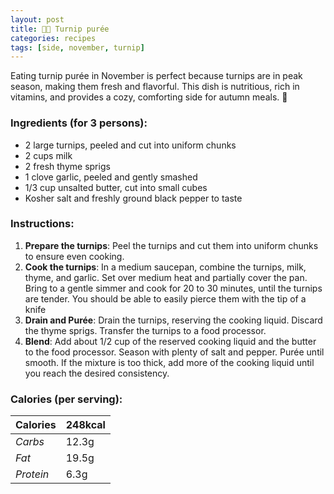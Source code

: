```yaml
---
layout: post
title: 👨‍🍳 Turnip purée
categories: recipes
tags: [side, november, turnip]
---
```


Eating turnip purée in November is perfect because turnips are in peak season, making them fresh and flavorful. This dish is nutritious, rich in vitamins, and provides a cozy, comforting side for autumn meals. 🍂

### Ingredients (for 3 persons):
- 2 large turnips, peeled and cut into uniform chunks
- 2 cups milk
- 2 fresh thyme sprigs
- 1 clove garlic, peeled and gently smashed
- 1/3 cup unsalted butter, cut into small cubes
- Kosher salt and freshly ground black pepper to taste

### Instructions:

1. **Prepare the turnips**: Peel the turnips and cut them into uniform chunks to ensure even cooking.
2. **Cook the turnips**: In a medium saucepan, combine the turnips, milk, thyme, and garlic. Set over medium heat and partially cover the pan. Bring to a gentle simmer and cook for 20 to 30 minutes, until the turnips are tender. You should be able to easily pierce them with the tip of a knife
2. **Drain and Purée**: Drain the turnips, reserving the cooking liquid. Discard the thyme sprigs. Transfer the turnips to a food processor.
3. **Blend**: Add about 1/2 cup of the reserved cooking liquid and the butter to the food processor. Season with plenty of salt and pepper. Purée until smooth. If the mixture is too thick, add more of the cooking liquid until you reach the desired consistency.

### Calories (per serving):

| **Calories** | 248kcal |
| ----------- | ----------- |
| *Carbs* | 12.3g |
| *Fat* | 19.5g |
| *Protein* | 6.3g |